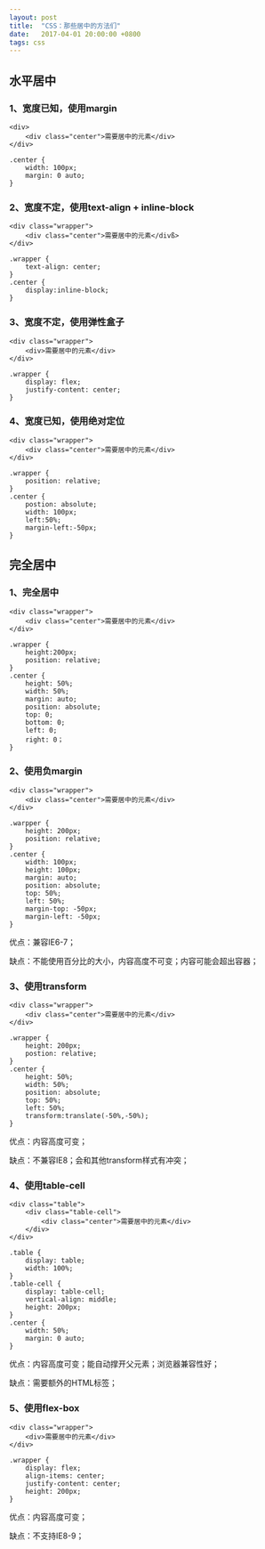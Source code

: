 ```yaml
---
layout: post
title:  "CSS：那些居中的方法们"
date:   2017-04-01 20:00:00 +0800
tags: css
---
```

## 水平居中

### 1、宽度已知，使用margin

```
<div>
    <div class="center">需要居中的元素</div>
</div>
```

```
.center {
    width: 100px;
    margin: 0 auto;
}
```

### 2、宽度不定，使用text-align + inline-block

```
<div class="wrapper">
    <div class="center">需要居中的元素</divß>
</div>
```

```
.wrapper {
    text-align: center;
}
.center {
    display:inline-block;
}
```

### 3、宽度不定，使用弹性盒子

```
<div class="wrapper">
    <div>需要居中的元素</div>
</div>
```

```
.wrapper {
    display: flex;
    justify-content: center;
}
```

### 4、宽度已知，使用绝对定位

```
<div class="wrapper">
    <div class="center">需要居中的元素</div>
</div>
```

```
.wrapper {
    position: relative;
}
.center {
    postion: absolute;
    width: 100px;
    left:50%;
    margin-left:-50px;
}
```

## 完全居中

### 1、完全居中

```
<div class="wrapper">
    <div class="center">需要居中的元素</div>
</div>
```

```
.wrapper {
    height:200px;
    position: relative;
}
.center {
    height: 50%;
    width: 50%;
    margin: auto;
    position: absolute;
    top: 0;
    bottom: 0;
    left: 0;
    right: 0；
}
```

### 2、使用负margin

```
<div class="wrapper">
    <div class="center">需要居中的元素</div>
</div>
```

```
.warpper {
    height: 200px;
    position: relative;
}
.center {
    width: 100px;
    height: 100px;
    margin: auto;
    position: absolute;
    top: 50%;
    left: 50%;
    margin-top: -50px;
    margin-left: -50px;
}
```

优点：兼容IE6-7；

缺点：不能使用百分比的大小，内容高度不可变；内容可能会超出容器；

### 3、使用transform

```
<div class="wrapper">
    <div class="center">需要居中的元素</div>
</div>
```

```
.wrapper {
    height: 200px;
    postion: relative;
}
.center {
    height: 50%;
    width: 50%;
    position: absolute;
    top: 50%;
    left: 50%;
    transform:translate(-50%,-50%);
}
```

优点：内容高度可变；

缺点：不兼容IE8；会和其他transform样式有冲突；

### 4、使用table-cell

```
<div class="table">
    <div class="table-cell">
        <div class="center">需要居中的元素</div>
    </div>
</div>
```

```
.table {
    display: table;
    width: 100%;
}
.table-cell {
    display: table-cell;
    vertical-align: middle;
    height: 200px;
}
.center {
    width: 50%;
    margin: 0 auto;
}
```

优点：内容高度可变；能自动撑开父元素；浏览器兼容性好；

缺点：需要额外的HTML标签；

### 5、使用flex-box

```
<div class="wrapper">
    <div>需要居中的元素</div>
</div>
```

```
.wrapper {
    display: flex;
    align-items: center;
    justify-content: center;
    height: 200px;
}
```

优点：内容高度可变；

缺点：不支持IE8-9；

